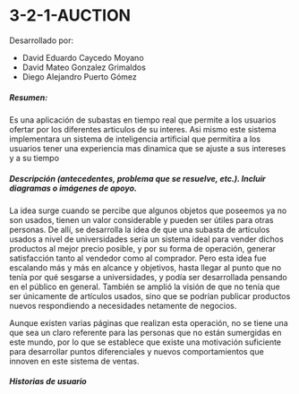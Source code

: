 # 3-2-1-AUCTION
Desarrollado por:
- David Eduardo Caycedo Moyano
- David Mateo Gonzalez Grimaldos
- Diego Alejandro Puerto Gómez

##### Resumen:

Es una aplicación de subastas en tiempo real que permite a los usuarios ofertar por los diferentes articulos de su interes. Asi mismo este sistema implementara un sistema de inteligencia artificial que permitira a los usuarios tener una experiencia mas dinamica que se ajuste a sus intereses y a su tiempo
    
##### Descripción (antecedentes, problema que se resuelve, etc.). Incluir diagramas o imágenes de apoyo.

La idea surge cuando se percibe que algunos objetos que poseemos ya no son usados, tienen un valor considerable y pueden ser útiles para otras personas. De allí, se desarrolla la idea de que una subasta de artículos usados a nivel de universidades sería un sistema ideal para vender dichos productos al mejor precio posible, y por su forma de operación, generar satisfacción tanto al vendedor como al comprador. Pero esta idea fue escalando más y más en alcance y objetivos, hasta llegar al punto que no tenía por qué sesgarse a universidades, y podía ser desarrollada pensando en el público en general. También se amplió la visión de que no tenía que ser únicamente de artículos usados, sino que se podrían publicar productos nuevos  respondiendo a necesidades netamente de negocios.

Aunque existen varias páginas que realizan esta operación, no se tiene una que sea un claro referente para las personas que no están sumergidas en este mundo, por lo que se establece que existe una motivación suficiente para desarrollar puntos diferenciales y nuevos comportamientos que innoven en este sistema de ventas. 


##### Historias de usuario
